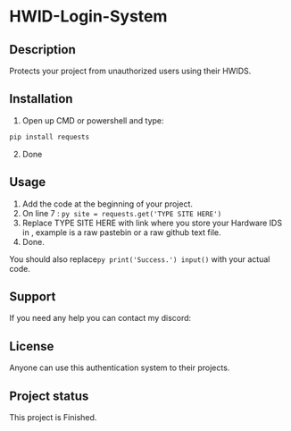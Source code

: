 # HWID-Login-System

## Description
Protects your project from unauthorized users using their HWIDS.

## Installation
1. Open up CMD or powershell and type:
```bash
pip install requests
```
2. Done

## Usage
1. Add the code at the beginning of your project.
2. On line 7 : ```py site = requests.get('TYPE SITE HERE')```
3. Replace TYPE SITE HERE with link where you store your Hardware IDS in , example is a raw pastebin or a raw github text file. 
4. Done.

You should also replace```py print('Success.')
input()```
with your actual code.

## Support
If you need any help you can contact my discord: 

## License
Anyone can use this authentication system to their projects.

## Project status
This project is Finished.
